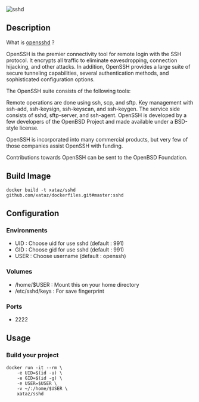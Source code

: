 ![sshd](http://www.openssh.com/)

## Description
What is [opensshd](http://www.openssh.com/) ?

OpenSSH is the premier connectivity tool for remote login with the SSH protocol. It encrypts all traffic to eliminate eavesdropping, connection hijacking, and other attacks. In addition, OpenSSH provides a large suite of secure tunneling capabilities, several authentication methods, and sophisticated configuration options.

The OpenSSH suite consists of the following tools:

Remote operations are done using ssh, scp, and sftp.
Key management with ssh-add, ssh-keysign, ssh-keyscan, and ssh-keygen.
The service side consists of sshd, sftp-server, and ssh-agent.
OpenSSH is developed by a few developers of the OpenBSD Project and made available under a BSD-style license.

OpenSSH is incorporated into many commercial products, but very few of those companies assist OpenSSH with funding.

Contributions towards OpenSSH can be sent to the OpenBSD Foundation.

## Build Image

```shell
docker build -t xataz/sshd github.com/xataz/dockerfiles.git#master:sshd
```

## Configuration
### Environments
* UID : Choose uid for use sshd (default : 991)
* GID : Choose gid for use sshd (default : 991)
* USER : Choose username (default : openssh)

### Volumes
* /home/$USER : Mount this on your home directory
* /etc/sshd/keys : For save fingerprint

### Ports
* 2222

## Usage
### Build your project
```shell
docker run -it --rm \
    -e UID=$(id -u) \
    -e GID=$(id -g) \
    -e USER=$USER \
    -v ~/:/home/$USER \
    xataz/sshd
```

